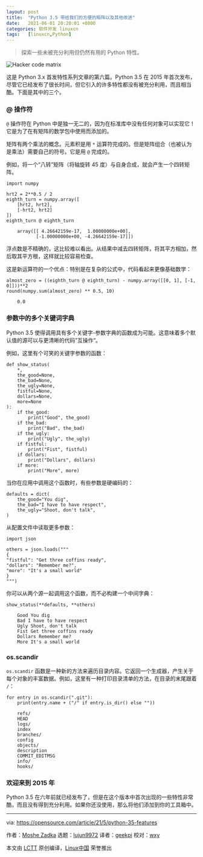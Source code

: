 ```yaml
---
layout: post
title:	"Python 3.5 带给我们的方便的矩阵以及其他改进"
date:	2021-06-01 20:20:01 +0800 
categories:	软件开发 linuxcn 
tags:	[linuxcn,Python]
---
```




> 
> 探索一些未被充分利用但仍然有用的 Python 特性。
> 
> 
> 


![](/Asserts/Images//attachment/album/202106/01/201953lua9t9f3vvwqbqet.jpg "Hacker code matrix")


这是 Python 3.x 首发特性系列文章的第六篇。Python 3.5 在 2015 年首次发布，尽管它已经发布了很长时间，但它引入的许多特性都没有被充分利用，而且相当酷。下面是其中的三个。


### @ 操作符


`@` 操作符在 Python 中是独一无二的，因为在标准库中没有任何对象可以实现它！它是为了在有矩阵的数学包中使用而添加的。


矩阵有两个乘法的概念。元素积是用 `*` 运算符完成的。但是矩阵组合（也被认为是乘法）需要自己的符号。它是用 `@` 完成的。


例如，将一个“八转”矩阵（将轴旋转 45 度）与自身合成，就会产生一个四转矩阵。



```
import numpy

hrt2 = 2**0.5 / 2
eighth_turn = numpy.array([
    [hrt2, hrt2],
    [-hrt2, hrt2]
])
eighth_turn @ eighth_turn

```


```
    array([[ 4.26642159e-17,  1.00000000e+00],
           [-1.00000000e+00, -4.26642159e-17]])

```

浮点数是不精确的，这比较难以看出。从结果中减去四转矩阵，将其平方相加，然后取其平方根，这样就比较容易检查。


这是新运算符的一个优点：特别是在复杂的公式中，代码看起来更像基础数学：



```
almost_zero = ((eighth_turn @ eighth_turn) - numpy.array([[0, 1], [-1, 0]]))**2
round(numpy.sum(almost_zero) ** 0.5, 10)

```


```
    0.0

```

### 参数中的多个关键词字典


Python 3.5 使得调用具有多个关键字-参数字典的函数成为可能。这意味着多个默认值的源可以与更清晰的代码”互操作“。


例如，这里有个可笑的关键字参数的函数：



```
def show_status(
    *,
    the_good=None,
    the_bad=None,
    the_ugly=None,
    fistful=None,
    dollars=None,
    more=None
):
    if the_good:
        print("Good", the_good)
    if the_bad:
        print("Bad", the_bad)
    if the_ugly:
        print("Ugly", the_ugly)
    if fistful:
        print("Fist", fistful)
    if dollars:
        print("Dollars", dollars)
    if more:
        print("More", more)

```

当你在应用中调用这个函数时，有些参数是硬编码的：



```
defaults = dict(
    the_good="You dig",
    the_bad="I have to have respect",
    the_ugly="Shoot, don't talk",
)

```

从配置文件中读取更多参数：



```
import json

others = json.loads("""
{
"fistful": "Get three coffins ready",
"dollars": "Remember me?",
"more": "It's a small world"
}
""")

```

你可以从两个源一起调用这个函数，而不必构建一个中间字典：



```
show_status(**defaults, **others)

```


```
    Good You dig
    Bad I have to have respect
    Ugly Shoot, don't talk
    Fist Get three coffins ready
    Dollars Remember me?
    More It's a small world

```

### os.scandir


`os.scandir` 函数是一种新的方法来遍历目录内容。它返回一个生成器，产生关于每个对象的丰富数据。例如，这里有一种打印目录清单的方法，在目录的末尾跟着 `/`：



```
for entry in os.scandir(".git"):
    print(entry.name + ("/" if entry.is_dir() else ""))

```


```
    refs/
    HEAD
    logs/
    index
    branches/
    config
    objects/
    description
    COMMIT_EDITMSG
    info/
    hooks/

```

### 欢迎来到 2015 年


Python 3.5 在六年前就已经发布了，但是在这个版本中首次出现的一些特性非常酷，而且没有得到充分利用。如果你还没使用，那么将他们添加到你的工具箱中。




---


via: <https://opensource.com/article/21/5/python-35-features>


作者：[Moshe Zadka](https://opensource.com/users/moshez) 选题：[lujun9972](https://github.com/lujun9972) 译者：[geekpi](https://github.com/geekpi) 校对：[wxy](https://github.com/wxy)


本文由 [LCTT](https://github.com/LCTT/TranslateProject) 原创编译，[Linux中国](https://linux.cn/) 荣誉推出
